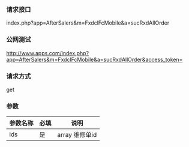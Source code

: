 ### **请求接口**
index.php?app=AfterSalers&m=FxdclFcMobile&a=sucRxdAllOrder


### **公网测试**
http://www.apps.com/index.php?app=AfterSalers&m=FxdclFcMobile&a=sucRxdAllOrder&access_token=

### **请求方式**
get


### **参数**
| 参数名称  |必填|     说明      |
|------|-----|------|
|ids|是|array 维修单id|